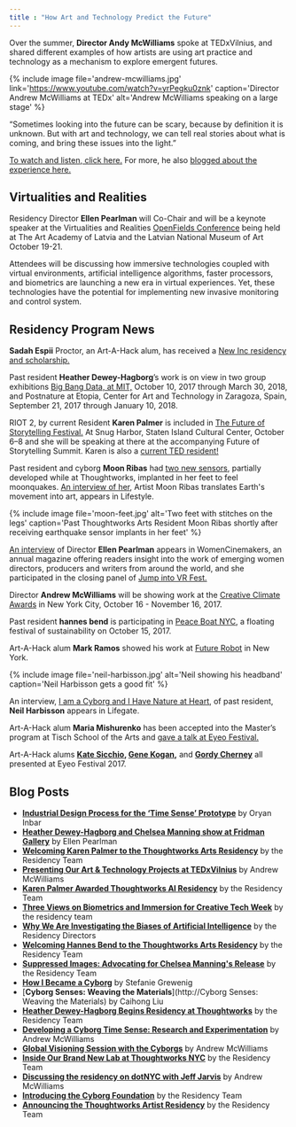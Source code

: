 ```yaml
---
title : "How Art and Technology Predict the Future"
---
```


Over the summer, **Director Andy McWilliams** spoke at TEDxVilnius, and shared different examples of how artists are using art practice and technology as a mechanism to explore emergent futures.

{% include image file='andrew-mcwilliams.jpg'
   link='https://www.youtube.com/watch?v=yrPegku0znk'
   caption='Director Andrew McWilliams at TEDx'
   alt='Andrew McWilliams speaking on a large stage' %}

“Sometimes looking into the future can be scary, because by definition it is unknown. But with art and technology, we can tell real stories about what is coming, and bring these issues into the light.”

<!--excerpt-ends-->

[To watch and listen, click here.](https://www.youtube.com/watch?v=yrPegku0znk) For more, he also [blogged about the experience here.](/blog/presenting-our-work-tedx/)

## Virtualities and Realities

Residency Director **Ellen Pearlman** will Co-Chair and will be a keynote speaker at the Virtualities and Realities [OpenFields Conference](http://festival2017.rixc.org/open-fields-conference/) being held at The Art Academy of Latvia and the Latvian National Museum of Art October 19-21.

Attendees will be discussing how immersive technologies coupled with virtual environments, artificial intelligence algorithms, faster processors, and biometrics are launching a new era in virtual experiences. Yet, these technologies have the potential for implementing new invasive monitoring and control system.

## Residency Program News

**Sadah Espii** Proctor, an Art-A-Hack alum, has received a [New Inc residency and scholarship.](http://nology-to-increase-audience-engagement-at-museums-2702677/?e=a624c4a98b)

Past resident **Heather Dewey-Hagborg**’s work is on view in two group exhibitions [Big Bang Data, at MIT,](https://mitmuseum.mit.edu/bigbangdata) October 10, 2017 through March 30, 2018, and Postnature at Etopia, Center for Art and Technology in Zaragoza, Spain, September 21, 2017 through January 10, 2018.

RIOT 2, by current Resident **Karen Palmer** is included in [The Future of Storytelling Festival.](https://futureofstorytelling.org/) At Snug Harbor, Staten Island Cultural Center, October 6–8 and she will be speaking at there at the accompanying Future of Storytelling Summit. Karen is also a [current TED resident!](https://blog.ted.com/meet-the-fall-2017-class-of-ted-residents/)

Past resident and cyborg **Moon Ribas** had [two new sensors](https://www.facebook.com/cyborgfoundation/?hc_ref=ARSUtaMkSJ3), partially developed while at Thoughtworks, implanted in her feet to feel moonquakes. [An interview of her](http://www.straitstimes.com/lifestyle/arts/walking-earthquake-detector), Artist Moon Ribas translates Earth's movement into art, appears in Lifestyle.

{% include image file='moon-feet.jpg'
   alt='Two feet with stitches on the legs'
   caption='Past Thoughtworks Arts Resident Moon Ribas shortly after receiving earthquake sensor implants in her feet' %}

[An interview](https://issuu.com/women.cinemakersreview/docs/vol8/70) of Director **Ellen Pearlman** appears in WomenCinemakers, an annual magazine offering readers insight into the work of emerging women directors, producers and writers from around the world, and she participated in the closing panel of [Jump into VR Fest.](https://www.jumpintovrfest.com/)

Director **Andrew McWilliams** will be showing work at the [Creative Climate Awards](http://www.humanimpactsinstitute.org/cca2017) in New York City, October 16 - November 16, 2017.

Past resident **hannes bend** is participating in [Peace Boat NYC](https://www.eventbrite.com/e/floating-festival-for-sustainability-tickets-37367199299), a floating festival of sustainability on October 15, 2017.

Art-A-Hack alum **Mark Ramos** showed his work at [Future Robot](http://mailchi.mp/1e69639179d5/futurereboot) in New York.

{% include image file='neil-harbisson.jpg'
   alt='Neil showing his headband'
   caption='Neil Harbisson gets a good fit' %}

An interview, [I am a Cyborg and I Have Nature at Heart](http://www.lifegate.com/people/news/neil-harbisson-cyborg-interview), of past resident, **Neil Harbisson** appears in Lifegate.

Art-A-Hack alum **Maria Mishurenko** has been accepted into the Master’s program at Tisch School of the Arts and [gave a talk at Eyeo Festival.](https://vimeo.com/233011474)

Art-A-Hack alums **[Kate Sicchio](https://vimeo.com/232544918), [Gene Kogan](https://vimeo.com/232544884),** and **[Gordy Cherney](https://vimeo.com/233011470)** all presented at Eyeo Festival 2017.

## Blog Posts

*   [**Industrial Design Process for the ‘Time Sense’ Prototype**](/blog/industrial-design-time-sense-prototype/) by Oryan Inbar
*   [**Heather Dewey-Hagborg and Chelsea Manning show at Fridman Gallery**](/blog/heather-chelsea-show-fridman/) by Ellen Pearlman
*   [**Welcoming Karen Palmer to the Thoughtworks Arts Residency**](/blog/welcoming-karen-palmer/) by the Residency Team
*   [**Presenting Our Art & Technology Projects at TEDxVilnius**](/blog/presenting-our-work-tedx/) by Andrew McWilliams
*   [**Karen Palmer Awarded Thoughtworks AI Residency**](/blog/karen-palmer-ai-residency/) by the Residency Team
*   [**Three Views on Biometrics and Immersion for Creative Tech Week**](/blog/three-views-biometrics-immers) by the residency team
*   [**Why We Are Investigating the Biases of Artificial Intelligence**](/blog/why-we-are-investigating-biases-artificial-intelligence/) by the Residency Directors
*   [**Welcoming Hannes Bend to the Thoughtworks Arts Residency**](/blog/welcoming-hannes-b) by the Residency Team
*   [**Suppressed Images: Advocating for Chelsea Manning's Release**](/blog/suppressed-images-picturing-chelsea-manning/) by the Residency Team
*   [**How I Became a Cyborg**](/blog/how-i-became-a-cyborg/) by Stefanie Grewenig
*   [**Cyborg Senses: Weaving the Materials**](http://Cyborg Senses: Weaving the Materials) by Caihong Liu
*   [**Heather Dewey-Hagborg Begins Residency at Thoughtworks**](/blog/introducing-heather-dewey-hagborg/) by the Residency Team
*   [**Developing a Cyborg Time Sense: Research and Experimentation**](/blog/team-gets-started-on-resear) by Andrew McWilliams
*   [**Global Visioning Session with the Cyborgs**](/blog/visioning-session-with-the-cyborgs/) by Andrew McWilliams
*   [**Inside Our Brand New Lab at Thoughtworks NYC**](/blog/inside-our-brand-new-hack-lab/) by the Residency Team
*   [**Discussing the residency on dotNYC with Jeff Jarvis**](/blog/appearance-on-dotnyc/) by Andrew McWilliams
*   [**Introducing the Cyborg Foundation**](/blog/introducing-cyborg-foundation/) by the Residency Team
*   [**Announcing the Thoughtworks Artist Residency**](/blog/announcing-the-program/) by the Residency Team